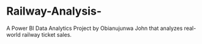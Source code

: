 # Railway-Analysis-
A Power BI Data Analytics Project by Obianujunwa John that analyzes real-world railway ticket sales.
